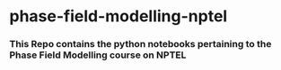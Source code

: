 # phase-field-modelling-nptel

### This Repo contains the python notebooks pertaining to the Phase Field Modelling course on NPTEL 
